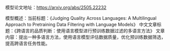 模型论文地址：https://arxiv.org/abs/2505.22232

模型概述：当前标题：《Judging Quality Across Languages: A Multilingual Approach to Pretraining Data Filtering with Language Models》
中文文章标题：《跨语言的品质判断：使用语言模型进行预训练数据过滤的多语言方法》
文章内容：提出一种多语言方法，使用语言模型评估数据质量，优化预训练数据筛选，提高跨语言任务性能。
